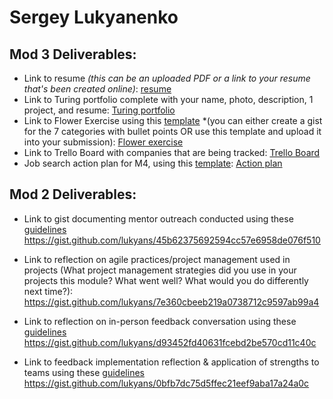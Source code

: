 # Sergey Lukyanenko

## Mod 3 Deliverables:

* Link to resume *(this can be an uploaded PDF or a link to your resume that's been created online)*: 
[resume](https://drive.google.com/file/d/0By0ppWtvZE0FUlZ6VVJISGZFYnM/view?usp=sharing)
* Link to Turing portfolio complete with your name, photo, description, 1 project, and resume: [Turing portfolio](https://www.turing.io/alumni/sergey-lukyanenko)
* Link to Flower Exercise using this [template](https://github.com/turingschool/career-development-curriculum/blob/master/files/Career%20Unit%20-%20The%20Flower%20Diagram.pdf) *(you can either create a gist for the 7 categories with bullet points OR use this template and upload it into your submission): [Flower exercise](https://drive.google.com/file/d/0By0ppWtvZE0FMlgyaTVWelVxb00/view?usp=sharing)
* Link to Trello Board with companies that are being tracked: [Trello Board](https://trello.com/b/eRB8U6XG/job-search)
* Job search action plan for M4, using this [template](https://github.com/turingschool/career-development-curriculum/blob/master/module_three/mod_4_action_plan_template.md): [Action plan](https://gist.github.com/lukyans/c485ead5eda458ccb109086884a6be57)

## Mod 2 Deliverables:
* Link to gist documenting mentor outreach conducted using these [guidelines](https://github.com/turingschool/career-development-curriculum/blob/master/module_two/cold_outreach_i_guidelines.md)
https://gist.github.com/lukyans/45b62375692594cc57e6958de076f510

* Link to reflection on agile practices/project management used in projects (What project management strategies did you use in your projects this module? What went well? What would you do differently next time?):
https://gist.github.com/lukyans/7e360cbeeb219a0738712c9597ab99a4

* Link to reflection on in-person feedback conversation using these [guidelines](https://github.com/turingschool/career-development-curriculum/blob/master/module_two/feedback_conversation_reflection_guidelines.md)
https://gist.github.com/lukyans/d93452fd40631fcebd2be570cd11c40c

* Link to feedback implementation reflection & application of strengths to teams using these [guidelines](https://github.com/turingschool/career-development-curriculum/blob/master/module_two/feedback_implementation_strengths_reflection.md)
https://gist.github.com/lukyans/0bfb7dc75d5ffec21eef9aba17a24a0c
